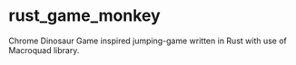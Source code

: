 # rust_game_monkey

Chrome Dinosaur Game inspired jumping-game written in Rust with use of Macroquad library.
